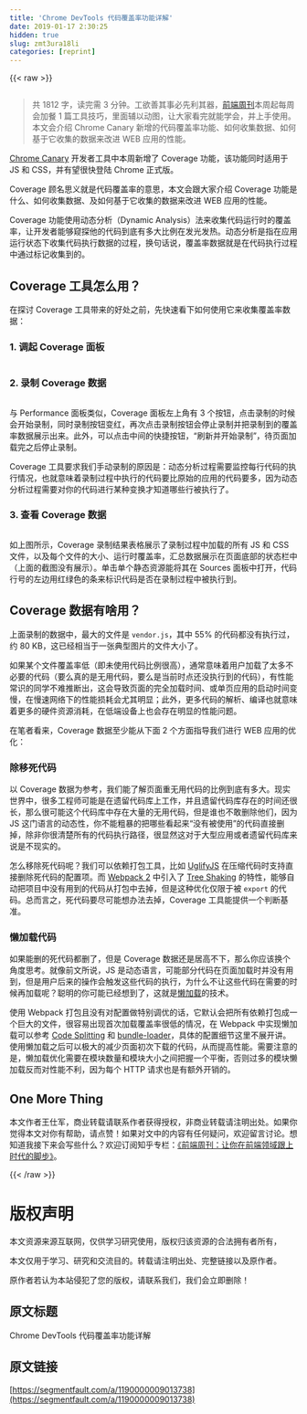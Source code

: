 ```yaml
---
title: 'Chrome DevTools 代码覆盖率功能详解' 
date: 2019-01-17 2:30:25
hidden: true
slug: zmt3ura18li
categories: [reprint]
---
```


{{< raw >}}

                    
<p><span class="img-wrap"><img data-src="/img/remote/1460000009013741" src="https://static.alili.tech/img/remote/1460000009013741" alt="" title="" style="cursor: pointer; display: inline;"></span></p>
<blockquote><p>共 1812 字，读完需 3 分钟。工欲善其事必先利其器，<a href="https://zhuanlan.zhihu.com/feweekly" rel="nofollow noreferrer" target="_blank">前端周刊</a>本周起每周会加餐 1 篇工具技巧，里面辅以动图，让大家看完就能学会，并上手使用。本文会介绍 Chrome Canary 新增的代码覆盖率功能、如何收集数据、如何基于它收集的数据来改进 WEB 应用的性能。</p></blockquote>
<p><a href="https://www.google.co.uk/chrome/browser/canary.html" rel="nofollow noreferrer" target="_blank">Chrome Canary</a> 开发者工具中本周新增了 Coverage 功能，该功能同时适用于 JS 和 CSS，并有望很快登陆 Chrome 正式版。</p>
<p>Coverage 顾名思义就是代码覆盖率的意思，本文会跟大家介绍 Coverage 功能是什么、如何收集数据、及如何基于它收集的数据来改进 WEB 应用的性能。</p>
<p>Coverage 功能使用动态分析（Dynamic Analysis）法来收集代码运行时的覆盖率，让开发者能够窥探他的代码到底有多大比例在发光发热。动态分析是指在应用运行状态下收集代码执行数据的过程，换句话说，覆盖率数据就是在代码执行过程中通过标记收集到的。</p>
<h2 id="articleHeader0">Coverage 工具怎么用？</h2>
<p>在探讨 Coverage 工具带来的好处之前，先快速看下如何使用它来收集覆盖率数据：</p>
<h3 id="articleHeader1">1. 调起 Coverage 面板</h3>
<p><span class="img-wrap"><img data-src="/img/remote/1460000009013742?w=1165&amp;h=583" src="https://static.alili.tech/img/remote/1460000009013742?w=1165&amp;h=583" alt="" title="" style="cursor: pointer; display: inline;"></span></p>
<h3 id="articleHeader2">2. 录制 Coverage 数据</h3>
<p><span class="img-wrap"><img data-src="/img/remote/1460000009013743?w=1165&amp;h=594" src="https://static.alili.tech/img/remote/1460000009013743?w=1165&amp;h=594" alt="" title="" style="cursor: pointer; display: inline;"></span></p>
<p>与 Performance 面板类似，Coverage 面板左上角有 3 个按钮，点击录制的时候会开始录制，同时录制按钮变红，再次点击录制按钮会停止录制并把录制到的覆盖率数据展示出来。此外，可以点击中间的快捷按钮，“刷新并开始录制”，待页面加载完之后停止录制。</p>
<p>Coverage 工具要求我们手动录制的原因是：动态分析过程需要监控每行代码的执行情况，也就意味着录制过程中执行的代码要比原始的应用的代码要多，因为动态分析过程需要对你的代码进行某种变换才知道哪些行被执行了。</p>
<h3 id="articleHeader3">3. 查看 Coverage 数据</h3>
<p><span class="img-wrap"><img data-src="/img/remote/1460000009013744?w=1165&amp;h=614" src="https://static.alili.tech/img/remote/1460000009013744?w=1165&amp;h=614" alt="" title="" style="cursor: pointer; display: inline;"></span></p>
<p>如上图所示，Coverage 录制结果表格展示了录制过程中加载的所有 JS 和 CSS 文件，以及每个文件的大小、运行时覆盖率，汇总数据展示在页面底部的状态栏中（上面的截图没有展示）。单击单个静态资源能将其在 Sources 面板中打开，代码行号的左边用红绿色的条来标识代码是否在录制过程中被执行到。</p>
<h2 id="articleHeader4">Coverage 数据有啥用？</h2>
<p>上面录制的数据中，最大的文件是 <code>vendor.js</code>，其中 55% 的代码都没有执行过，约 80 KB，这已经相当于一张典型图片的文件大小了。</p>
<p>如果某个文件覆盖率低（即未使用代码比例很高），通常意味着用户加载了太多不必要的代码（要么真的是无用代码，要么是当前时点还没执行到的代码），有性能常识的同学不难推断出，这会导致页面的完全加载时间、或单页应用的启动时间变慢，在慢速网络下的性能损耗会尤其明显；此外，更多代码的解析、编译也就意味着更多的硬件资源消耗，在低端设备上也会存在明显的性能问题。</p>
<p>在笔者看来，Coverage 数据至少能从下面 2 个方面指导我们进行 WEB 应用的优化：</p>
<h3 id="articleHeader5">除移死代码</h3>
<p>以 Coverage 数据为参考，我们能了解页面重无用代码的比例到底有多大。现实世界中，很多工程师可能是在遗留代码库上工作，并且遗留代码库存在的时间还很长，那么很可能这个代码库中存在大量的无用代码，但是谁也不敢删除他们，因为 JS 这门语言的动态性，你不能粗暴的把哪些看起来“没有被使用”的代码直接删掉，除非你很清楚所有的代码执行路径，很显然这对于大型应用或者遗留代码库来说是不现实的。</p>
<p>怎么移除死代码呢？我们可以依赖打包工具，比如 <a href="https://github.com/mishoo/UglifyJS2" rel="nofollow noreferrer" target="_blank">UglifyJS</a> 在压缩代码时支持直接删除死代码的配置项。而 <a href="https://webpack.js.org/" rel="nofollow noreferrer" target="_blank">Webpack 2</a> 中引入了 <a href="https://webpack.js.org/guides/tree-shaking/" rel="nofollow noreferrer" target="_blank">Tree Shaking</a> 的特性，能够自动把项目中没有用到的代码从打包中去掉，但是这种优化仅限于被 <code>export</code> 的代码。总而言之，死代码要尽可能想办法去掉，Coverage 工具能提供一个判断基准。</p>
<h3 id="articleHeader6">懒加载代码</h3>
<p>如果能删的死代码都删了，但是 Coverage 数据还是居高不下，那么你应该换个角度思考。就像前文所说，JS 是动态语言，可能部分代码在页面加载时并没有用到，但是用户后来的操作会触发这些代码的执行，为什么不让这些代码在需要的时候再加载呢？聪明的你可能已经想到了，这就是<a href="https://friendlybit.com/js/lazy-loading-asyncronous-javascript/" rel="nofollow noreferrer" target="_blank">懒加载</a>的技术。</p>
<p>使用 Webpack 打包且没有对配置做特别调优的话，它默认会把所有依赖打包成一个巨大的文件，很容易出现首次加载覆盖率很低的情况，在 Webpack 中实现懒加载可以参考 <a href="https://webpack.js.org/guides/code-splitting/" rel="nofollow noreferrer" target="_blank">Code Splitting</a> 和 <a href="https://github.com/webpack-contrib/bundle-loader" rel="nofollow noreferrer" target="_blank">bundle-loader</a>，具体的配置细节这里不展开讲。使用懒加载之后可以极大的减少页面初次下载的代码，从而提高性能。需要注意的是，懒加载优化需要在模块数量和模块大小之间把握一个平衡，否则过多的模块懒加载反而对性能不利，因为每个 HTTP 请求也是有额外开销的。</p>
<h2 id="articleHeader7">One More Thing</h2>
<p>本文作者王仕军，商业转载请联系作者获得授权，非商业转载请注明出处。如果你觉得本文对你有帮助，请点赞！如果对文中的内容有任何疑问，欢迎留言讨论。想知道我接下来会写些什么？欢迎订阅知乎专栏：<a href="https://zhuanlan.zhihu.com/feweekly" rel="nofollow noreferrer" target="_blank">《前端周刊：让你在前端领域跟上时代的脚步》</a>。</p>

                
{{< /raw >}}

# 版权声明
本文资源来源互联网，仅供学习研究使用，版权归该资源的合法拥有者所有，

本文仅用于学习、研究和交流目的。转载请注明出处、完整链接以及原作者。

原作者若认为本站侵犯了您的版权，请联系我们，我们会立即删除！

## 原文标题
Chrome DevTools 代码覆盖率功能详解

## 原文链接
[https://segmentfault.com/a/1190000009013738](https://segmentfault.com/a/1190000009013738)


